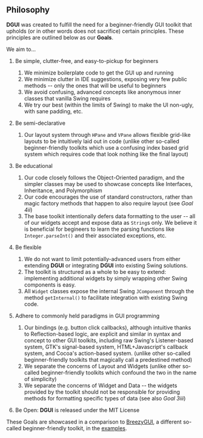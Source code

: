 ## Philosophy
**DGUI** was created to fulfill the need for a beginner-friendly GUI toolkit that upholds (or in other words does not sacrifice) certain principles. These principles are outlined below as our **Goals**.

We aim to...

1. Be simple, clutter-free, and easy-to-pickup for beginners
    1. We minimize boilerplate code to get the GUI up and running
    2. We minimize clutter in IDE suggestions, exposing very few public methods -- only the ones that will be useful to beginners
    3. We avoid confusing, advanced concepts like anonymous inner classes that vanilla Swing requires
    4. We try our best (within the limits of Swing) to make the UI non-ugly, with sane padding, etc.

2. Be semi-declarative
    1. Our layout system through `HPane` and `VPane` allows flexible grid-like layouts to be intuitively laid out in code (unlike other so-called beginner-friendly toolkits which use a confusing index based grid system which requires code that look nothing like the final layout)

3. Be educational
    1. Our code closely follows the Object-Oriented paradigm, and the simpler classes may be used to showcase concepts like Interfaces, Inheritance, and Polymorphism
    2. Our code encourages the use of standard constructors, rather than magic factory methods that happen to also require layout (see *Goal 4ii*)
    3. The base toolkit intentionally defers data formatting to the user -- all of our widgets accept and expose data as `String`s only. We believe it is beneficial for begineers to learn the parsing functions like `Integer.parseInt()` and their associated exceptions, etc.

4. Be flexible
    1. We do not want to limit potentially-advanced users from either extending **DGUI** or integrating **DGUI** into existing Swing solutions.
    2. The toolkit is structured as a whole to be easy to extend: implementing additional widgets by simply wrapping other Swing components is easy.
    3. All `Widget` classes expose the internal Swing `JComponent` through the method `getInternal()` to facilitate integration with existing Swing code.

5. Adhere to commonly held paradigms in GUI programming
    1. Our bindings (e.g. button click callbacks), although intuitive thanks to Reflection-based logic, are explicit and similar in syntax and concept to other GUI toolkits, including raw Swing's Listener-based system, GTK's signal-based system, HTML+Javascript's callback system, and Cocoa's action-based system. (unlike other so-called beginner-friendly toolkits that magically call a predestined method)
    2. We separate the concerns of Layout and Widgets (unlike other so-called beginner-friendly toolkits which confound the two in the name of simplicity)
    3. We separate the concerns of Widget and Data -- the widgets provided by the toolkit should not be responsible for providing methods for formatting specific types of data (see also *Goal 3iii*)

6. Be Open: **DGUI** is released under the MIT License

These Goals are showcased in a comparison to [BreezyGUI](http://mathbits.com/MathBits/Java/UsingBreezyGUI/ControllingWindow.htm), a different so-called beginner-friendly toolkit, in the [examples](src/com/jeromecompsci/dgui/examples).
